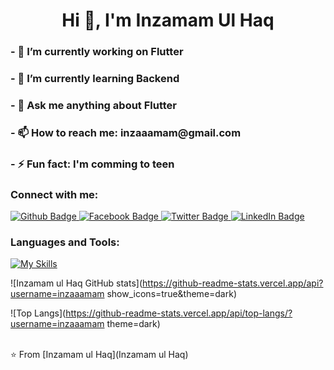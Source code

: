 <h1 align="center">Hi 👋, I'm Inzamam Ul Haq</h1>
<h3>- 🔭 I’m currently working on Flutter </h3>
<h3>- 🌱 I’m currently learning Backend</h3>
<h3>- 💬 Ask me anything about Flutter </h3>
<h3>- 📫 How to reach me: inzaaamam@gmail.com</h3>
<h3>- ⚡ Fun fact: I'm comming to teen</h3>
  
### Connect with me:
<div id="badges">
  <a href="https://github.com/Inzaaamam">
    <img src="https://img.shields.io/badge/Github-white?style=for-the-badge&logo=Github&logoColor=black" alt="Github Badge"/>
  </a>
   <a href="https://www.facebook.com/khinzamam.ulhaq?mibextid=ZbWKwL">
    <img src="https://img.shields.io/badge/Facebook-blue?style=for-the-badge&logo=facebook&logoColor=white" alt="Facebook Badge"/>
  </a>

   <a href="https://x.com/KhInzamam?t=lpzYJheJBacJjz1cifVVyQ&s=08">
    <img src="https://img.shields.io/badge/Twitter-blue?style=for-the-badge&logo=twitter&logoColor=white" alt="Twitter Badge"/>
  </a>
   <a href="https://www.linkedin.com/in/inzamam-ul-haq-234b80260">
   <img src="https://img.shields.io/badge/LinkedIn-blue?style=for-the-badge&logo=linkedin&logoColor=white" alt="LinkedIn Badge"/>
  </a>

   
</div>

### Languages and Tools:
[![My Skills](https://skillicons.dev/icons?i=flutter,dart,firebase,github,git,postman,figma,xd&perline=5)](https://skillicons.dev)

![Inzamam ul Haq GitHub stats](https://github-readme-stats.vercel.app/api?username=inzaaamam show_icons=true&theme=dark)

![Top Langs](https://github-readme-stats.vercel.app/api/top-langs/?username=inzaaamam theme=dark)


<br>
⭐️ From [Inzamam ul Haq](Inzamam ul Haq)

